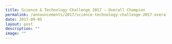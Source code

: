 ```yaml
---
title: Science & Technology Challenge 2017 – Overall Champion
permalink: /announcements/2017/science-technology-challenge-2017-overall-champion/
date: 2017-09-05
layout: post
description: ""
image: ""
---
```

